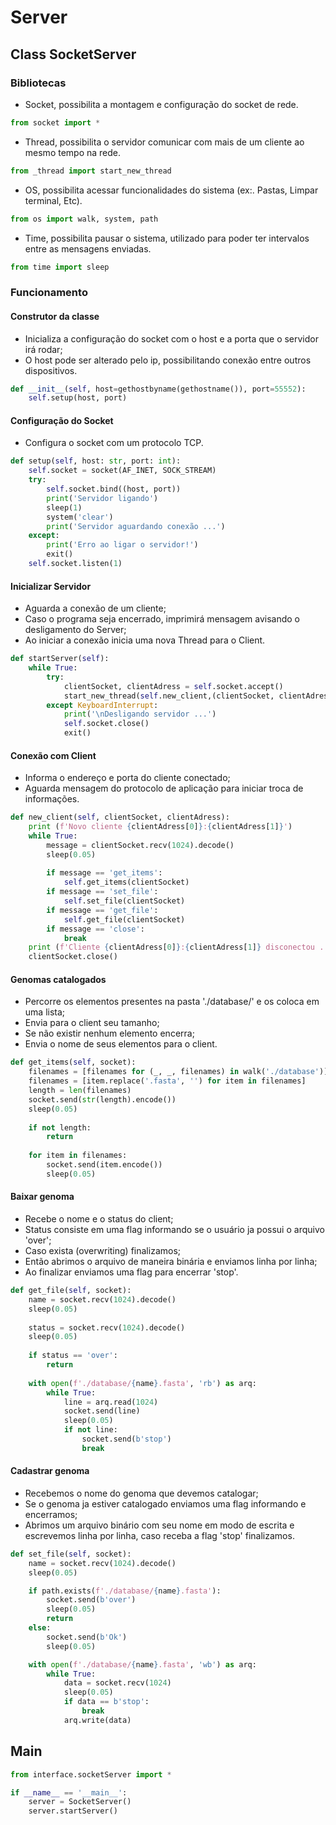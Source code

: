 # Server

## Class SocketServer
### Bibliotecas

- Socket, possibilita a montagem e configuração do socket de rede.
```py
from socket import *
```

- Thread, possibilita o servidor comunicar com mais de um cliente ao mesmo tempo na rede.
```py
from _thread import start_new_thread
```

- OS, possibilita acessar funcionalidades do sistema (ex:. Pastas, Limpar terminal, Etc).
```py
from os import walk, system, path
```

- Time, possibilita pausar o sistema, utilizado para poder ter intervalos entre as mensagens enviadas.
```py
from time import sleep
```

### Funcionamento

#### Construtor da classe

- Inicializa a configuração do socket com o host e a porta que o servidor irá rodar;
- O host pode ser alterado pelo ip, possibilitando conexão entre outros dispositivos.

```py
def __init__(self, host=gethostbyname(gethostname()), port=55552):
    self.setup(host, port)
```

#### Configuração do Socket

- Configura o socket com um protocolo TCP.

```py
def setup(self, host: str, port: int):
    self.socket = socket(AF_INET, SOCK_STREAM)
    try:
        self.socket.bind((host, port))
        print('Servidor ligando')
        sleep(1)
        system('clear')
        print('Servidor aguardando conexão ...')
    except:
        print('Erro ao ligar o servidor!')
        exit()
    self.socket.listen(1)
```

#### Inicializar Servidor

- Aguarda a conexão de um cliente;
- Caso o programa seja encerrado, imprimirá mensagem avisando o desligamento do Server;
- Ao iniciar a conexão inicia uma nova Thread para o Client.

```py
def startServer(self):
    while True:
        try:
            clientSocket, clientAdress = self.socket.accept()
            start_new_thread(self.new_client,(clientSocket, clientAdress))
        except KeyboardInterrupt:
            print('\nDesligando servidor ...')
            self.socket.close()
            exit()
```

#### Conexão com Client

- Informa o endereço e porta do cliente conectado;
- Aguarda mensagem do protocolo de aplicação para iniciar troca de informações.

```py
def new_client(self, clientSocket, clientAdress):
    print (f'Novo cliente {clientAdress[0]}:{clientAdress[1]}')
    while True:
        message = clientSocket.recv(1024).decode()
        sleep(0.05)
        
        if message == 'get_items':
            self.get_items(clientSocket)
        if message == 'set_file':
            self.set_file(clientSocket)
        if message == 'get_file':
            self.get_file(clientSocket)
        if message == 'close':
            break
    print (f'Cliente {clientAdress[0]}:{clientAdress[1]} disconectou ...')
    clientSocket.close()
```

#### Genomas catalogados

- Percorre os elementos presentes na pasta './database/' e os coloca em uma lista;
- Envia para o client seu tamanho;
- Se não existir nenhum elemento encerra;
- Envia o nome de seus elementos para o client.

```py
def get_items(self, socket):
    filenames = [filenames for (_, _, filenames) in walk('./database')][0]
    filenames = [item.replace('.fasta', '') for item in filenames]
    length = len(filenames)
    socket.send(str(length).encode())
    sleep(0.05)
    
    if not length:
        return
    
    for item in filenames:
        socket.send(item.encode())
        sleep(0.05)
```

#### Baixar genoma

- Recebe o nome e o status do client;
- Status consiste em uma flag informando se o usuário ja possui o arquivo 'over';
- Caso exista (overwriting) finalizamos;
- Então abrimos o arquivo de maneira binária e enviamos linha por linha;
- Ao finalizar enviamos uma flag para encerrar 'stop'.

```py
def get_file(self, socket):
    name = socket.recv(1024).decode()
    sleep(0.05)
    
    status = socket.recv(1024).decode()
    sleep(0.05)
    
    if status == 'over':
        return
        
    with open(f'./database/{name}.fasta', 'rb') as arq:
        while True:
            line = arq.read(1024)
            socket.send(line)
            sleep(0.05)
            if not line:
                socket.send(b'stop')
                break
```

#### Cadastrar genoma

- Recebemos o nome do genoma que devemos catalogar;
- Se o genoma ja estiver catalogado enviamos uma flag informando e encerramos;
- Abrimos um arquivo binário com seu nome em modo de escrita e escrevemos linha por linha, caso receba a flag 'stop' finalizamos.

```py
def set_file(self, socket):
    name = socket.recv(1024).decode()
    sleep(0.05)

    if path.exists(f'./database/{name}.fasta'):
        socket.send(b'over')
        sleep(0.05)
        return
    else:
        socket.send(b'Ok')
        sleep(0.05)

    with open(f'./database/{name}.fasta', 'wb') as arq:
        while True:
            data = socket.recv(1024)
            sleep(0.05)
            if data == b'stop':
                break
            arq.write(data)
```

## Main
```py
from interface.socketServer import *

if __name__ == '__main__':
    server = SocketServer()
    server.startServer()
```